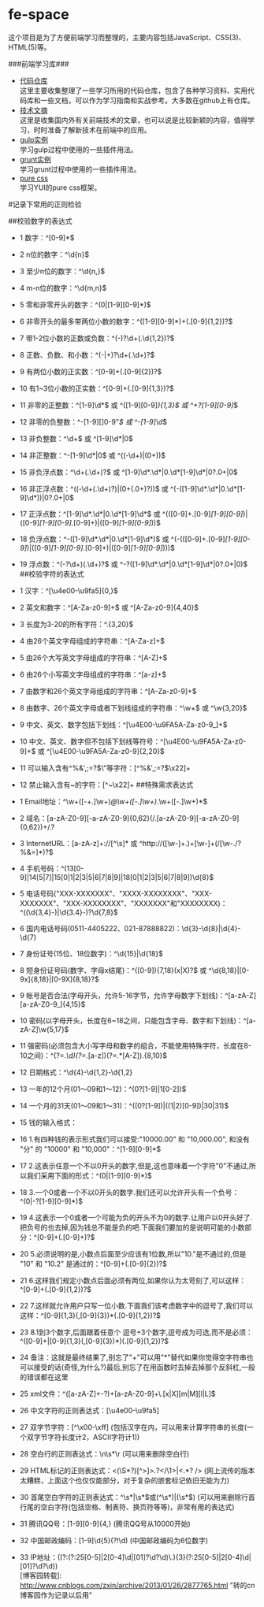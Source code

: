 fe-space
========
这个项目是为了方便前端学习而整理的，主要内容包括JavaScript、CSS(3)、HTML(5)等。

###前端学习库###

 + [代码仓库](https://github.com/natee/fe-space/blob/master/repositories.md)    
 这里主要收集整理了一些学习所用的代码仓库，包含了各种学习资料、实用代码库和一些文档，可以作为学习指南和实战参考。大多数在github上有仓库。
 + [技术文摘](https://github.com/natee/fe-space/blob/master/articles.md)    
 这里是收集国内外有关前端技术的文章，也可以说是比较新颖的内容，值得学习，时时准备了解新技术在前端中的应用。
 + [gulp实例](https://github.com/natee/fe-space/tree/master/k_gulp)    
 学习gulp过程中使用的一些插件用法。
 + [grunt实例](https://github.com/natee/fe-space/tree/master/k_grunt)    
 学习grunt过程中使用的一些插件用法。
 + [pure css](https://github.com/natee/fe-space/tree/master/k_pure)   
 学习YUI的pure css框架。

#记录下常用的正则检验

##校验数字的表达式

   + 1 数字：^[0-9]*$ 
   + 2 n位的数字：^\d{n}$ 
  +  3 至少n位的数字：^\d{n,}$ 
  +  4 m-n位的数字：^\d{m,n}$ 
  +  5 零和非零开头的数字：^(0|[1-9][0-9]*)$ 
   + 6 非零开头的最多带两位小数的数字：^([1-9][0-9]*)+(.[0-9]{1,2})?$ 
  +  7 带1-2位小数的正数或负数：^(\-)?\d+(\.\d{1,2})?$ 
 +   8 正数、负数、和小数：^(\-|\+)?\d+(\.\d+)?$ 
  +  9 有两位小数的正实数：^[0-9]+(.[0-9]{2})?$ 
  + 10 有1~3位小数的正实数：^[0-9]+(.[0-9]{1,3})?$ 
  + 11 非零的正整数：^[1-9]\d*$ 或 ^([1-9][0-9]*){1,3}$ 或 ^\+?[1-9][0-9]*$ 
  + 12 非零的负整数：^\-[1-9][]0-9"*$ 或 ^-[1-9]\d*$ 
 +  13 非负整数：^\d+$ 或 ^[1-9]\d*|0$ 
 +  14 非正整数：^-[1-9]\d*|0$ 或 ^((-\d+)|(0+))$ 
 +  15 非负浮点数：^\d+(\.\d+)?$ 或 ^[1-9]\d*\.\d*|0\.\d*[1-9]\d*|0?\.0+|0$ 
 +  16 非正浮点数：^((-\d+(\.\d+)?)|(0+(\.0+)?))$ 或 ^(-([1-9]\d*\.\d*|0\.\d*[1-9]\d*))|0?\.0+|0$ 
 +  17 正浮点数：^[1-9]\d*\.\d*|0\.\d*[1-9]\d*$ 或 ^(([0-9]+\.[0-9]*[1-9][0-9]*)|([0-9]*[1-9][0-9]*\.[0-9]+)|([0-9]*[1-9][0-9]*))$ 
 +  18 负浮点数：^-([1-9]\d*\.\d*|0\.\d*[1-9]\d*)$ 或 ^(-(([0-9]+\.[0-9]*[1-9][0-9]*)|([0-9]*[1-9][0-9]*\.[0-9]+)|([0-9]*[1-9][0-9]*)))$ 
 +  19 浮点数：^(-?\d+)(\.\d+)?$ 或 ^-?([1-9]\d*\.\d*|0\.\d*[1-9]\d*|0?\.0+|0)$ 
##校验字符的表达式

 +   1 汉字：^[\u4e00-\u9fa5]{0,}$ 
 +   2 英文和数字：^[A-Za-z0-9]+$ 或 ^[A-Za-z0-9]{4,40}$ 
 +   3 长度为3-20的所有字符：^.{3,20}$ 
 +   4 由26个英文字母组成的字符串：^[A-Za-z]+$ 
 +   5 由26个大写英文字母组成的字符串：^[A-Z]+$ 
 +   6 由26个小写英文字母组成的字符串：^[a-z]+$ 
 +   7 由数字和26个英文字母组成的字符串：^[A-Za-z0-9]+$ 
 +   8 由数字、26个英文字母或者下划线组成的字符串：^\w+$ 或 ^\w{3,20}$ 
 +   9 中文、英文、数字包括下划线：^[\u4E00-\u9FA5A-Za-z0-9_]+$ 
 +  10 中文、英文、数字但不包括下划线等符号：^[\u4E00-\u9FA5A-Za-z0-9]+$ 或 ^[\u4E00-\u9FA5A-Za-z0-9]{2,20}$ 
 +  11 可以输入含有^%&',;=?$\"等字符：[^%&',;=?$\x22]+ 
 +  12 禁止输入含有~的字符：[^~\x22]+ 
##特殊需求表达式

  +  1 Email地址：^\w+([-+.]\w+)*@\w+([-.]\w+)*\.\w+([-.]\w+)*$ 
 +   2 域名：[a-zA-Z0-9][-a-zA-Z0-9]{0,62}(/.[a-zA-Z0-9][-a-zA-Z0-9]{0,62})+/.? 
  +  3 InternetURL：[a-zA-z]+://[^\s]* 或 ^http://([\w-]+\.)+[\w-]+(/[\w-./?%&=]*)?$ 
  +  4 手机号码：^(13[0-9]|14[5|7]|15[0|1|2|3|5|6|7|8|9]|18[0|1|2|3|5|6|7|8|9])\d{8}$ 
  +  5 电话号码("XXX-XXXXXXX"、"XXXX-XXXXXXXX"、"XXX-XXXXXXX"、"XXX-XXXXXXXX"、"XXXXXXX"和"XXXXXXXX)：^(\(\d{3,4}-)|\d{3.4}-)?\d{7,8}$  
  +  6 国内电话号码(0511-4405222、021-87888822)：\d{3}-\d{8}|\d{4}-\d{7} 
  +  7 身份证号(15位、18位数字)：^\d{15}|\d{18}$ 
  +  8 短身份证号码(数字、字母x结尾)：^([0-9]){7,18}(x|X)?$ 或 ^\d{8,18}|[0-9x]{8,18}|[0-9X]{8,18}?$ 
 +   9 帐号是否合法(字母开头，允许5-16字节，允许字母数字下划线)：^[a-zA-Z][a-zA-Z0-9_]{4,15}$ 
 +  10 密码(以字母开头，长度在6~18之间，只能包含字母、数字和下划线)：^[a-zA-Z]\w{5,17}$ 
 +  11 强密码(必须包含大小写字母和数字的组合，不能使用特殊字符，长度在8-10之间)：^(?=.*\d)(?=.*[a-z])(?=.*[A-Z]).{8,10}$   
 +  12 日期格式：^\d{4}-\d{1,2}-\d{1,2} 
 +  13 一年的12个月(01～09和1～12)：^(0?[1-9]|1[0-2])$ 
 +  14 一个月的31天(01～09和1～31)：^((0?[1-9])|((1|2)[0-9])|30|31)$  
 +  15 钱的输入格式： 
 +  16    1.有四种钱的表示形式我们可以接受:"10000.00" 和 "10,000.00", 和没有 "分" 的 "10000" 和 "10,000"：^[1-9][0-9]*$  
 +  17    2.这表示任意一个不以0开头的数字,但是,这也意味着一个字符"0"不通过,所以我们采用下面的形式：^(0|[1-9][0-9]*)$  
 +  18    3.一个0或者一个不以0开头的数字.我们还可以允许开头有一个负号：^(0|-?[1-9][0-9]*)$  
 +  19    4.这表示一个0或者一个可能为负的开头不为0的数字.让用户以0开头好了.把负号的也去掉,因为钱总不能是负的吧.下面我们要加的是说明可能的小数部分：^[0-9]+(.[0-9]+)?$  
 +  20    5.必须说明的是,小数点后面至少应该有1位数,所以"10."是不通过的,但是 "10" 和 "10.2" 是通过的：^[0-9]+(.[0-9]{2})?$  
 +  21    6.这样我们规定小数点后面必须有两位,如果你认为太苛刻了,可以这样：^[0-9]+(.[0-9]{1,2})?$  
 +  22    7.这样就允许用户只写一位小数.下面我们该考虑数字中的逗号了,我们可以这样：^[0-9]{1,3}(,[0-9]{3})*(.[0-9]{1,2})?$  
 +  23    8.1到3个数字,后面跟着任意个 逗号+3个数字,逗号成为可选,而不是必须：^([0-9]+|[0-9]{1,3}(,[0-9]{3})*)(.[0-9]{1,2})?$  
 +  24    备注：这就是最终结果了,别忘了"+"可以用"*"替代如果你觉得空字符串也可以接受的话(奇怪,为什么?)最后,别忘了在用函数时去掉去掉那个反斜杠,一般的错误都在这里 
 +  25 xml文件：^([a-zA-Z]+-?)+[a-zA-Z0-9]+\\.[x|X][m|M][l|L]$ 
 +  26 中文字符的正则表达式：[\u4e00-\u9fa5] 
 +  27 双字节字符：[^\x00-\xff]    (包括汉字在内，可以用来计算字符串的长度(一个双字节字符长度计2，ASCII字符计1)) 
 +  28 空白行的正则表达式：\n\s*\r    (可以用来删除空白行) 
 +  29 HTML标记的正则表达式：<(\S*?)[^>]*>.*?</\1>|<.*? />     (网上流传的版本太糟糕，上面这个也仅仅能部分，对于复杂的嵌套标记依旧无能为力) 
 +  30 首尾空白字符的正则表达式：^\s*|\s*$或(^\s*)|(\s*$)     (可以用来删除行首行尾的空白字符(包括空格、制表符、换页符等等)，非常有用的表达式) 
  + 31 腾讯QQ号：[1-9][0-9]{4,}    (腾讯QQ号从10000开始) 
  + 32 中国邮政编码：[1-9]\d{5}(?!\d)    (中国邮政编码为6位数字) 
  + 33 IP地址：((?:(?:25[0-5]|2[0-4]\\d|[01]?\\d?\\d)\\.){3}(?:25[0-5]|2[0-4]\\d|[01]?\\d?\\d))  
 [博客园转载]: http://www.cnblogs.com/zxin/archive/2013/01/26/2877765.html  "转的cn博客园作为记录以后用"

